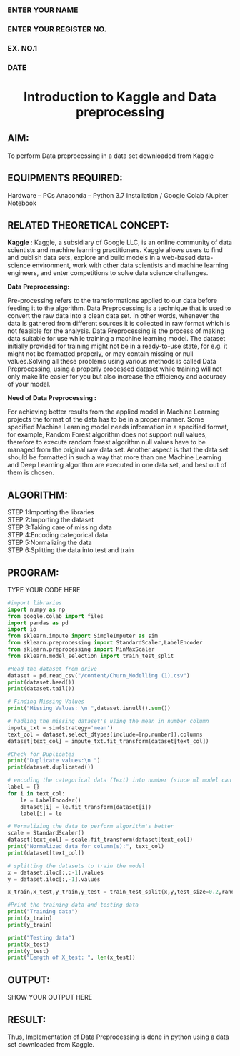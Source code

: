 <H3>ENTER YOUR NAME</H3>
<H3>ENTER YOUR REGISTER NO.</H3>
<H3>EX. NO.1</H3>
<H3>DATE</H3>
<H1 ALIGN =CENTER> Introduction to Kaggle and Data preprocessing</H1>

## AIM:

To perform Data preprocessing in a data set downloaded from Kaggle

## EQUIPMENTS REQUIRED:
Hardware – PCs
Anaconda – Python 3.7 Installation / Google Colab /Jupiter Notebook

## RELATED THEORETICAL CONCEPT:

**Kaggle :**
Kaggle, a subsidiary of Google LLC, is an online community of data scientists and machine learning practitioners. Kaggle allows users to find and publish data sets, explore and build models in a web-based data-science environment, work with other data scientists and machine learning engineers, and enter competitions to solve data science challenges.

**Data Preprocessing:**

Pre-processing refers to the transformations applied to our data before feeding it to the algorithm. Data Preprocessing is a technique that is used to convert the raw data into a clean data set. In other words, whenever the data is gathered from different sources it is collected in raw format which is not feasible for the analysis.
Data Preprocessing is the process of making data suitable for use while training a machine learning model. The dataset initially provided for training might not be in a ready-to-use state, for e.g. it might not be formatted properly, or may contain missing or null values.Solving all these problems using various methods is called Data Preprocessing, using a properly processed dataset while training will not only make life easier for you but also increase the efficiency and accuracy of your model.

**Need of Data Preprocessing :**

For achieving better results from the applied model in Machine Learning projects the format of the data has to be in a proper manner. Some specified Machine Learning model needs information in a specified format, for example, Random Forest algorithm does not support null values, therefore to execute random forest algorithm null values have to be managed from the original raw data set.
Another aspect is that the data set should be formatted in such a way that more than one Machine Learning and Deep Learning algorithm are executed in one data set, and best out of them is chosen.


## ALGORITHM:
STEP 1:Importing the libraries<BR>
STEP 2:Importing the dataset<BR>
STEP 3:Taking care of missing data<BR>
STEP 4:Encoding categorical data<BR>
STEP 5:Normalizing the data<BR>
STEP 6:Splitting the data into test and train<BR>

##  PROGRAM:
TYPE YOUR CODE HERE
```python
#import libraries
import numpy as np
from google.colab import files
import pandas as pd
import io
from sklearn.impute import SimpleImputer as sim  
from sklearn.preprocessing import StandardScaler,LabelEncoder
from sklearn.preprocessing import MinMaxScaler
from sklearn.model_selection import train_test_split

#Read the dataset from drive
dataset = pd.read_csv("/content/Churn_Modelling (1).csv")
print(dataset.head())
print(dataset.tail())

# Finding Missing Values
print("Missing Values: \n ",dataset.isnull().sum())

# hadling the missing dataset's using the mean in number column
impute_txt = sim(strategy='mean')
text_col = dataset.select_dtypes(include=[np.number]).columns
dataset[text_col] = impute_txt.fit_transform(dataset[text_col])

#Check for Duplicates
print("Duplicate values:\n ")
print(dataset.duplicated())

# encoding the categorical data (Text) into number (since ml model can't understand the missing data)
label = {}
for i in text_col:
    le = LabelEncoder()
    dataset[i] = le.fit_transform(dataset[i])
    label[i] = le

# Normalizing the data to perform algorithm's better
scale = StandardScaler()
dataset[text_col] = scale.fit_transform(dataset[text_col])
print("Normalized data for column(s):", text_col)
print(dataset[text_col])

# splitting the datasets to train the model     
x = dataset.iloc[:,:-1].values 
y = dataset.iloc[:,-1].values

x_train,x_test,y_train,y_test = train_test_split(x,y,test_size=0.2,random_state=42)

#Print the training data and testing data
print("Training data")
print(x_train)
print(y_train)

print("Testing data")
print(x_test)
print(y_test)
print("Length of X_test: ", len(x_test))

```

## OUTPUT:
SHOW YOUR OUTPUT HERE


## RESULT:
Thus, Implementation of Data Preprocessing is done in python  using a data set downloaded from Kaggle.



